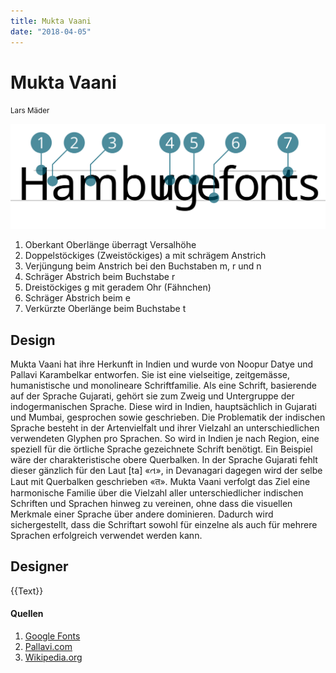```yaml
---
title: Mukta Vaani
date: "2018-04-05"
---
```


# Mukta Vaani
<small>Lars Mäder</small>

<div class="col1to12">

![Mukta Vaani](MuktaVaani.svg)

</div>

1. Oberkant Oberlänge überragt Versalhöhe
2. Doppelstöckiges (Zweistöckiges) a mit schrägem Anstrich
3. Verjüngung beim Anstrich bei den Buchstaben m, r und n
4. Schräger Abstrich beim Buchstabe r
5. Dreistöckiges g mit geradem Ohr (Fähnchen)
6. Schräger Abstrich beim e
7. Verkürzte Oberlänge beim Buchstabe t


## Design
Mukta Vaani hat ihre Herkunft in Indien und wurde von Noopur Datye und Pallavi Karambelkar entworfen. Sie ist eine vielseitige, zeitgemässe, humanistische und monolineare Schriftfamilie. Als eine Schrift, basierende auf der Sprache Gujarati, gehört sie zum Zweig und Untergruppe der indogermanischen Sprache. Diese wird in Indien, hauptsächlich in Gujarati und Mumbai, gesprochen sowie geschrieben. Die Problematik der indischen Sprache besteht in der Artenvielfalt und ihrer Vielzahl an unterschiedlichen verwendeten Glyphen pro Sprachen. So wird in Indien je nach Region, eine speziell für die örtliche Sprache gezeichnete Schrift benötigt. Ein Beispiel wäre der charakteristische obere Querbalken. In der Sprache Gujarati fehlt dieser gänzlich für den Laut [ta] «ત», in Devanagari dagegen wird der selbe Laut mit Querbalken geschrieben «त». Mukta Vaani verfolgt das Ziel eine harmonische Familie über die Vielzahl aller unterschiedlicher indischen Schriften und Sprachen hinweg zu vereinen, ohne dass die visuellen Merkmale einer Sprache über andere dominieren. Dadurch wird sichergestellt, dass die Schriftart sowohl für einzelne als auch für mehrere Sprachen erfolgreich verwendet werden kann.


## Designer
{{Text}}


#### Quellen
1. [Google Fonts](https://fonts.google.com/specimen/Mukta+Vaani)
2. [Pallavi.com](https://www.pallavi.co.nz/ek-mukta-vaani/)
2. [Wikipedia.org](https://de.wikipedia.org/wiki/Gujarati)
